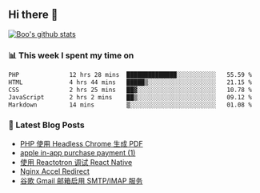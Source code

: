 ## Hi there 👋

[![Boo's github stats](https://github-readme-stats.vercel.app/api?username=0xAiKang)](https://github.com/anuraghazra/github-readme-stats)

<!-- [![Most Used Langs](https://github-readme-stats.vercel.app/api/top-langs/?username=0xAiKang)](https://github.com/anuraghazra/github-readme-stats) -->

### 📊 This week I spent my time on
<!--START_SECTION:waka-->

```txt
PHP              12 hrs 28 mins  ██████████████░░░░░░░░░░░   55.59 %
HTML             4 hrs 44 mins   █████▒░░░░░░░░░░░░░░░░░░░   21.15 %
CSS              2 hrs 25 mins   ██▓░░░░░░░░░░░░░░░░░░░░░░   10.78 %
JavaScript       2 hrs 2 mins    ██▒░░░░░░░░░░░░░░░░░░░░░░   09.12 %
Markdown         14 mins         ▒░░░░░░░░░░░░░░░░░░░░░░░░   01.08 %
```

<!--END_SECTION:waka-->

### 📕 Latest Blog Posts
<!-- BLOG-POST-LIST:START -->
- [PHP 使用 Headless Chrome 生成 PDF](https://www.0x2beace.com/php-uses-headless-chrome-to-generate-pdf/)
- [apple in-app purchase payment &lpar;1&rpar;](https://www.0x2beace.com/apple-in-app-purchase-payment-1/)
- [使用 Reactotron 调试 React Native](https://www.0x2beace.com/debug-react-native-using-reactotron/)
- [Nginx Accel Redirect](https://www.0x2beace.com/nginx-accel-redirect/)
- [谷歌 Gmail 邮箱启用 SMTP/IMAP 服务](https://www.0x2beace.com/enable-smtp-imap-service-in-google-gmail-mailbox/)
<!-- BLOG-POST-LIST:END -->

